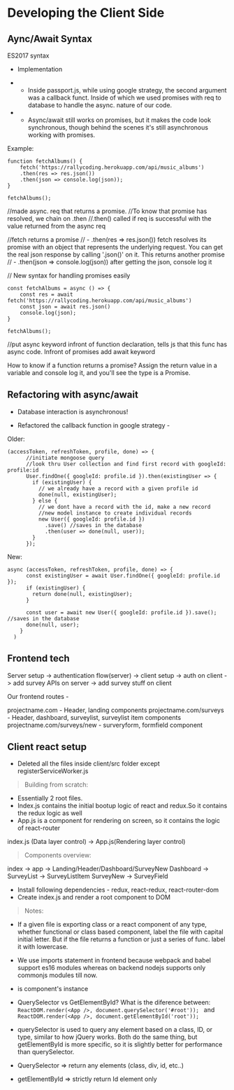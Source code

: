 # Developing the Client Side

## Aync/Await Syntax
ES2017 syntax

- Implementation
- - Inside passport.js, while using google strategy, the second argument was a callback funct. Inside of which we used promises with req to database to handle the async. nature of our code.

- - Async/await still works on promises, but it makes the code look synchronous, though behind the scenes it's still asynchronous working with promises.

Example: 
```
function fetchAlbums() {
    fetch('https://rallycoding.herokuapp.com/api/music_albums')
    .then(res => res.json())
    .then(json => console.log(json));
}

fetchAlbums();
```

//made async. req that returns a promise.
//To know that promise has resolved, we chain on .then
//.then() called if req is successful with the value returned from the async req

//fetch returns a promise
// - .then(res => res.json()) fetch resolves its promise with an object that represents the underlying request. You can get the real json response by calling '.json()' on it. This returns another promise
// - .then(json => console.log(json)) after getting the json, console log it


// New syntax for handling promises easily

```
const fetchAlbums = async () => {
    const res = await fetch('https://rallycoding.herokuapp.com/api/music_albums')
    const json = await res.json()
    console.log(json);
}

fetchAlbums();
```

//put async keyword infront of function declaration, tells js that this func has async code. Infront of promises add await keyword


How to know if a function returns a promise?
Assign the return value in a variable and console log it, and you'll see the type is a Promise.


## Refactoring with async/await
- Database interaction is asynchronous!

- Refactored the callback function in google strategy -

Older: 

```
(accessToken, refreshToken, profile, done) => {
      //initiate mongoose query
      //look thru User collection and find first record with googleId: profile:id
      User.findOne({ googleId: profile.id }).then(existingUser => {
        if (existingUser) {
          // we already have a record with a given profile id
          done(null, existingUser);
        } else {
          // we dont have a record with the id, make a new record
          //new model instance to create individual records
          new User({ googleId: profile.id })
            .save() //saves in the database
            .then(user => done(null, user));
        }
      });
```

New:

```
async (accessToken, refreshToken, profile, done) => {
      const existingUser = await User.findOne({ googleId: profile.id });
      if (existingUser) {
        return done(null, existingUser);
      }

      const user = await new User({ googleId: profile.id }).save(); //saves in the database
      done(null, user);
    }
  )
```


## Frontend tech

Server setup -> authentication flow(server) -> client setup -> auth on client -> add survey APIs on server -> add survey stuff on client

Our frontend routes -

projectname.com - Header, landing components
projectname.com/surveys - Header, dashboard, surveylist, surveylist item components
projectname.com/surveys/new - surveryform, formfield component


## Client react setup
- Deleted all the files inside client/src folder except registerServiceWorker.js

> Building from scratch:

- Essentially 2 root files. 
 - Index.js contains the initial bootup logic of react and redux.So it contains the redux logic as well
 - App.js is a component for rendering on screen, so it contains the logic of react-router

index.js (Data layer control) -> App.js(Rendering layer control)


> Components overview:

index -> app -> Landing/Header/Dashboard/SurveyNew
Dashboard -> SurveyList -> SurveyListItem
SurveyNew -> SurveyField


- Install following dependencies - redux, react-redux, react-router-dom
- Create index.js and render a root component to DOM


> Notes:
  - If a given file is exporting class or a react component of any type, whether functional or class based component, label the file with capital initial letter. But if the file returns a function or just a series of func. label it with lowercase.

  - We use imports statement in frontend because webpack and babel support es16 modules whereas on backend nodejs supports only commonjs modules till now.

  - <App /> is component's instance

  - QuerySelector vs GetElementById? What is the diference between:
`ReactDOM.render(<App />, document.querySelector('#root')); ` and `ReactDOM.render(<App />, document.getElementById('root'));` 

   - querySelector is used to query any element based on a class, ID, or type, similar to how jQuery works. Both do the same thing, but getElementById is more specific, so it is slightly better for performance than querySelector. 
   - QuerySelector  => return any elements (class, div, id, etc..)
   - getElementById => strictly return Id element only